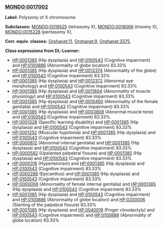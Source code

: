 
### [MONDO:0017002](http://purl.obolibrary.org/obo/MONDO_0017002)
**Label:** Polysomy of X chromosome

**Subclasses:** [MONDO:0019525](http://purl.obolibrary.org/obo/MONDO_0019525) (tetrasomy X), [MONDO:0018066](http://purl.obolibrary.org/obo/MONDO_0018066) (trisomy X), [MONDO:0015228](http://purl.obolibrary.org/obo/MONDO_0015228) (pentasomy X), 

**Corr. equiv. classes:** [Orphanet:11](http://www.orpha.net/ORDO/Orphanet_11), [Orphanet:9](http://www.orpha.net/ORDO/Orphanet_9), [Orphanet:3375](http://www.orpha.net/ORDO/Orphanet_3375), 

**Class expressions from DL-Learner:**

- [HP:0001385](http://purl.obolibrary.org/obo/HP_0001385) (Hip dysplasia) and [HP:0100543](http://purl.obolibrary.org/obo/HP_0100543) (Cognitive impairment) and [HP:0100886](http://purl.obolibrary.org/obo/HP_0100886) (Abnormality of globe location) 83.33%
- [HP:0001385](http://purl.obolibrary.org/obo/HP_0001385) (Hip dysplasia) and [HP:0012374](http://purl.obolibrary.org/obo/HP_0012374) (Abnormality of the globe) and [HP:0100543](http://purl.obolibrary.org/obo/HP_0100543) (Cognitive impairment) 83.33%
- [HP:0001385](http://purl.obolibrary.org/obo/HP_0001385) (Hip dysplasia) and [HP:0012372](http://purl.obolibrary.org/obo/HP_0012372) (Abnormal eye morphology) and [HP:0100543](http://purl.obolibrary.org/obo/HP_0100543) (Cognitive impairment) 83.33%
- [HP:0001385](http://purl.obolibrary.org/obo/HP_0001385) (Hip dysplasia) and [HP:0011804](http://purl.obolibrary.org/obo/HP_0011804) (Abnormality of muscle physiology) and [HP:0100543](http://purl.obolibrary.org/obo/HP_0100543) (Cognitive impairment) 83.33%
- [HP:0001385](http://purl.obolibrary.org/obo/HP_0001385) (Hip dysplasia) and [HP:0010460](http://purl.obolibrary.org/obo/HP_0010460) (Abnormality of the female genitalia) and [HP:0100543](http://purl.obolibrary.org/obo/HP_0100543) (Cognitive impairment) 83.33%
- [HP:0001385](http://purl.obolibrary.org/obo/HP_0001385) (Hip dysplasia) and [HP:0003808](http://purl.obolibrary.org/obo/HP_0003808) (Abnormal muscle tone) and [HP:0100543](http://purl.obolibrary.org/obo/HP_0100543) (Cognitive impairment) 83.33%
- [HP:0001328](http://purl.obolibrary.org/obo/HP_0001328) (Specific learning disability) and [HP:0001385](http://purl.obolibrary.org/obo/HP_0001385) (Hip dysplasia) and [HP:0100543](http://purl.obolibrary.org/obo/HP_0100543) (Cognitive impairment) 83.33%
- [HP:0001252](http://purl.obolibrary.org/obo/HP_0001252) (Muscular hypotonia) and [HP:0001385](http://purl.obolibrary.org/obo/HP_0001385) (Hip dysplasia) and [HP:0100543](http://purl.obolibrary.org/obo/HP_0100543) (Cognitive impairment) 83.33%
- [HP:0000812](http://purl.obolibrary.org/obo/HP_0000812) (Abnormal internal genitalia) and [HP:0001385](http://purl.obolibrary.org/obo/HP_0001385) (Hip dysplasia) and [HP:0100543](http://purl.obolibrary.org/obo/HP_0100543) (Cognitive impairment) 83.33%
- [HP:0000582](http://purl.obolibrary.org/obo/HP_0000582) (Upslanted palpebral fissure) and [HP:0001385](http://purl.obolibrary.org/obo/HP_0001385) (Hip dysplasia) and [HP:0100543](http://purl.obolibrary.org/obo/HP_0100543) (Cognitive impairment) 83.33%
- [HP:0000316](http://purl.obolibrary.org/obo/HP_0000316) (Hypertelorism) and [HP:0001385](http://purl.obolibrary.org/obo/HP_0001385) (Hip dysplasia) and [HP:0100543](http://purl.obolibrary.org/obo/HP_0100543) (Cognitive impairment) 83.33%
- [HP:0000286](http://purl.obolibrary.org/obo/HP_0000286) (Epicanthus) and [HP:0001385](http://purl.obolibrary.org/obo/HP_0001385) (Hip dysplasia) and [HP:0100543](http://purl.obolibrary.org/obo/HP_0100543) (Cognitive impairment) 83.33%
- [HP:0000008](http://purl.obolibrary.org/obo/HP_0000008) (Abnormality of female internal genitalia) and [HP:0001385](http://purl.obolibrary.org/obo/HP_0001385) (Hip dysplasia) and [HP:0100543](http://purl.obolibrary.org/obo/HP_0100543) (Cognitive impairment) 83.33%
- [HP:0001385](http://purl.obolibrary.org/obo/HP_0001385) (Hip dysplasia) and [HP:0100543](http://purl.obolibrary.org/obo/HP_0100543) (Cognitive impairment) and [HP:0100886](http://purl.obolibrary.org/obo/HP_0100886) (Abnormality of globe location) and [HP:0200006](http://purl.obolibrary.org/obo/HP_0200006) (Slanting of the palpebral fissure) 83.33%
- [HP:0001385](http://purl.obolibrary.org/obo/HP_0001385) (Hip dysplasia) and [HP:0040019](http://purl.obolibrary.org/obo/HP_0040019) (Finger clinodactyly) and [HP:0100543](http://purl.obolibrary.org/obo/HP_0100543) (Cognitive impairment) and [HP:0100886](http://purl.obolibrary.org/obo/HP_0100886) (Abnormality of globe location) 83.33%


